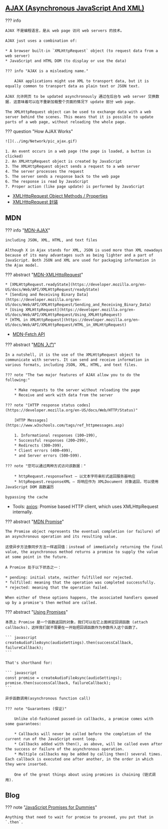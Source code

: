 
## [AJAX (Asynchronous JavaScript And XML)](https://www.w3schools.com/js/js_ajax_intro.asp)


??? info

    AJAX 不是编程语言，是从 web page 访问 web servers 的技术。

    AJAX just uses a combination of:

    * A browser built-in `XMLHttpRequest` object (to request data from a web server)
    * JavaScript and HTML DOM (to display or use the data)

    ??? info "AJAX is a misleading name."
    
        AJAX applications might use XML to transport data, but it is equally common to transport data as plain text or JSON text.

    AJAX 允许网页 to be updated asynchronously 通过在后台与 web server 交换数据. 这意味着可以在不重新加载整个页面的情况下 update 部分 web page.

    The XMLHttpRequest object can be used to exchange data with a web server behind the scenes. This means that it is possible to update parts of a web page, without reloading the whole page.

??? question "How AJAX Works"

    ![](../img/Network/pic_ajax.gif)

    1. An event occurs in a web page (the page is loaded, a button is clicked)
    2. An XMLHttpRequest object is created by JavaScript
    3. The XMLHttpRequest object sends a request to a web server
    4. The server processes the request
    5. The server sends a response back to the web page
    6. The response is read by JavaScript
    7. Proper action (like page update) is performed by JavaScript

* [XMLHttpRequest Object Methods / Properties](https://www.w3schools.com/js/js_ajax_http.asp)
* [XMLHttpRequest 封装](https://www.w3schools.com/js/js_ajax_http_response.asp)


## MDN

??? info "[MDN-AJAX](https://developer.mozilla.org/en-US/docs/Web/Guide/AJAX)"

    including JSON, XML, HTML, and text files

    Although X in Ajax stands for XML, JSON is used more than XML nowadays because of its many advantages such as being lighter and a part of JavaScript. Both JSON and XML are used for packaging information in the Ajax model.

??? abstract "[MDN-XMLHttpRequest](https://developer.mozilla.org/en-US/docs/Web/API/XMLHttpRequest)"

    * [XMLHttpRequest.readyState](https://developer.mozilla.org/en-US/docs/Web/API/XMLHttpRequest/readyState)
    * [Sending and Receiving Binary Data](https://developer.mozilla.org/en-US/docs/Web/API/XMLHttpRequest/Sending_and_Receiving_Binary_Data)
    * [Using XMLHttpRequest](https://developer.mozilla.org/en-US/docs/Web/API/XMLHttpRequest/Using_XMLHttpRequest)
    * [HTML in XMLHttpRequest](https://developer.mozilla.org/en-US/docs/Web/API/XMLHttpRequest/HTML_in_XMLHttpRequest)



* [MDN-Fetch API](https://developer.mozilla.org/en-US/docs/Web/API/Fetch_API)

??? abstract "[MDN 入门](https://developer.mozilla.org/en-US/docs/Web/Guide/AJAX/Getting_Started)"

    In a nutshell, it is the use of the XMLHttpRequest object to communicate with servers. It can send and receive information in various formats, including JSON, XML, HTML, and text files.

    ??? note "The two major features of AJAX allow you to do the following:"

        * Make requests to the server without reloading the page
        * Receive and work with data from the server

    ??? note "[HTTP response status codes](https://developer.mozilla.org/en-US/docs/Web/HTTP/Status)"

        [HTTP Messages](https://www.w3schools.com/tags/ref_httpmessages.asp)

        1. Informational responses (100–199),
        * Successful responses (200–299),
        * Redirects (300–399),
        * Client errors (400–499),
        * and Server errors (500–599).

    ??? note "您可以通过两种方式访问​​该数据："

        * httpRequest.responseText – 以文本字符串形式返回服务器响应
        * httpRequest.responseXML – 将响应作为 XMLDocument 对象返回，可以使用 JavaScript DOM 函数遍历

    bypassing the cache




* Tools: [axios](https://github.com/axios/axios): Promise based HTTP client, which uses XMLHttpRequest internally.


??? abstract "[MDN Promise](https://developer.mozilla.org/en-US/docs/Web/JavaScript/Reference/Global_Objects/Promise)"

    The Promise object represents the eventual completion (or failure) of an asynchronous operation and its resulting value.

    这使异步方法像同步方法一样返回值：instead of immediately returning the final value, the asynchronous method returns a promise to supply the value at some point in the future.

    A Promise 处于以下状态之一：

    * pending: initial state, neither fulfilled nor rejected.
    * fulfilled: meaning that the operation was completed successfully.
    * rejected: meaning that the operation failed.

    When either of these options happens, the associated handlers queued up by a promise's then method are called.


??? abstract "[Using Promises](https://developer.mozilla.org/en-US/docs/Web/JavaScript/Guide/Using_promises)"

    本质上 Promise 是一个函数返回的对象，我们可以在它上面绑定回调函数 (attach callbacks)，这样我们就不需要在一开始把回调函数作为参数传入这个函数了。

    ``` javascript
    createAudioFileAsync(audioSettings).then(successCallback, failureCallback);
    ```

    That's shorthand for:

    ``` javascript
    const promise = createAudioFileAsync(audioSettings); 
    promise.then(successCallback, failureCallback);
    ```

    异步函数调用(asynchronous function call)

    ??? note "Guarantees (保证)"

        Unlike old-fashioned passed-in callbacks, a promise comes with some guarantees:

        * Callbacks will never be called before the completion of the current run of the JavaScript event loop.
        * Callbacks added with then(), as above, will be called even after the success or failure of the asynchronous operation.
        * Multiple callbacks may be added by calling then() several times. Each callback is executed one after another, in the order in which they were inserted.

        One of the great things about using promises is chaining (链式调用).




## Blog

??? note "[JavaScript Promises for Dummies](https://www.digitalocean.com/community/tutorials/javascript-promises-for-dummies)"

    Anything that need to wait for promise to proceed, you put that in `.then`.








